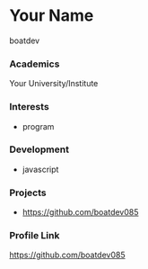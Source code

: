 # Your Name
boatdev

### Academics

Your University/Institute

### Interests

- program

### Development

- javascript

### Projects

- https://github.com/boatdev085

### Profile Link

https://github.com/boatdev085
